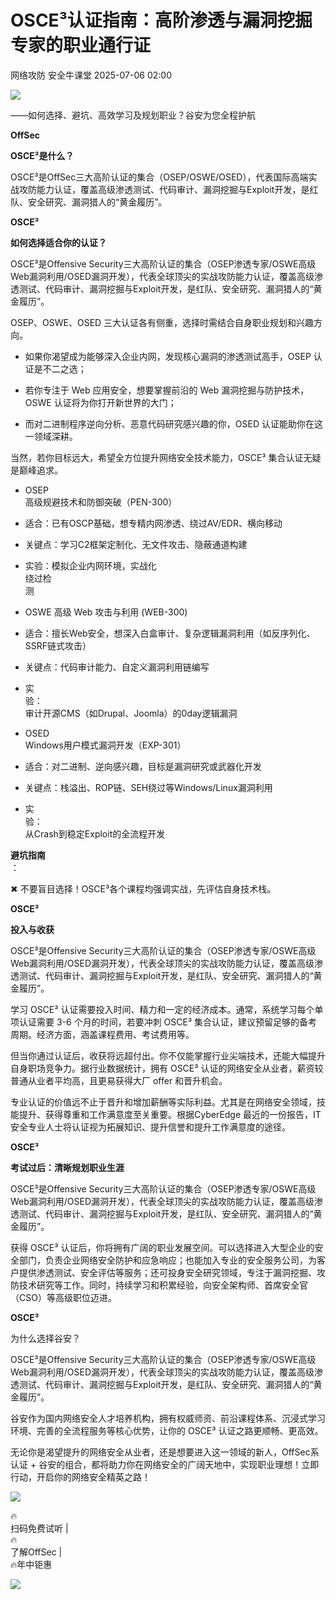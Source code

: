 #  OSCE³认证指南：高阶渗透与漏洞挖掘专家的职业通行证  
网络攻防  安全牛课堂   2025-07-06 02:00  
  
![](https://mmbiz.qpic.cn/sz_mmbiz_png/m6icpc8EwicOW6xRbqQAraX0rnXXDUhSKTRTicpYia3dicqyWia6B6aq7kqGT3oa2bl4iboqZHhVvjTv9mbtFLzibibWcjg/640?wx_fmt=png&from=appmsg "")  
  
——如何选择、避坑、高效学习及规划职业？谷安为您全程护航  
  
**OffSec**  
  
  
**OSCE³是什么？**  
  
OSCE³是OffSec三大高阶认证的集合（OSEP/OSWE/OSED），代表国际高端实战攻防能力认证，覆盖高级渗透测试、代码审计、漏洞挖掘与Exploit开发，是红队、安全研究、漏洞猎人的“黄金履历”。  
  
**OSCE³**  
  
  
**如何选择适合你的认证？**  
  
OSCE³是Offensive Security三大高阶认证的集合（OSEP渗透专家/OSWE高级Web漏洞利用/OSED漏洞开发），代表全球顶尖的实战攻防能力认证，覆盖高级渗透测试、代码审计、漏洞挖掘与Exploit开发，是红队、安全研究、漏洞猎人的“黄金履历”。  
  
OSEP、OSWE、OSED 三大认证各有侧重，选择时需结合自身职业规划和兴趣方向。  
- 如果你渴望成为能够深入企业内网，发现核心漏洞的渗透测试高手，OSEP 认证是不二之选；  
  
- 若你专注于 Web 应用安全，想要掌握前沿的 Web 漏洞挖掘与防护技术，OSWE 认证将为你打开新世界的大门；  
  
- 而对二进制程序逆向分析、恶意代码研究感兴趣的你，OSED 认证能助你在这一领域深耕。  
  
当然，若你目标远大，希望全方位提升网络安全技术能力，OSCE³ 集合认证无疑是巅峰追求。  
- OSEP  
高级规避技术和防御突破（PEN-300）  
  
- 适合：已有OSCP基础，想专精内网渗透、绕过AV/EDR、横向移动  
  
- 关键点：学习C2框架定制化、无文件攻击、隐蔽通道构建  
  
- 实验：模拟企业内网环境，实战化  
绕过检  
测  
  
- OSWE 高级 Web 攻击与利用 (WEB-300)  
  
- 适合：擅长Web安全，想深入白盒审计、复杂逻辑漏洞利用（如反序列化、SSRF链式攻击）  
  
- 关键点：代码审计能力、自定义漏洞利用链编写  
  
- 实  
验：  
审计开源CMS（如Drupal、Joomla）的0day逻辑漏洞  
  
- OSED   
Windows用户模式漏洞开发（EXP-301）  
  
- 适合：对二进制、逆向感兴趣，目标是漏洞研究或武器化开发  
  
- 关键点：栈溢出、ROP链、SEH绕过等Windows/Linux漏洞利用  
  
- 实  
验：  
从Crash到稳定Exploit的全流程开发  
  
**避坑指南**  
：  
  
✖ 不要盲目选择！OSCE³各个课程均强调实战，先评估自身技术栈。  
  
**OSCE³**  
  
  
**投入与收获**  
  
OSCE³是Offensive Security三大高阶认证的集合（OSEP渗透专家/OSWE高级Web漏洞利用/OSED漏洞开发），代表全球顶尖的实战攻防能力认证，覆盖高级渗透测试、代码审计、漏洞挖掘与Exploit开发，是红队、安全研究、漏洞猎人的“黄金履历”。  
  
学习 OSCE³ 认证需要投入时间、精力和一定的经济成本。通常，系统学习每个单项认证需要 3-6 个月的时间，若要冲刺 OSCE³ 集合认证，建议预留足够的备考周期。经济方面，涵盖课程费用、考试费用等。  
  
但当你通过认证后，收获将远超付出。你不仅能掌握行业尖端技术，还能大幅提升自身职场竞争力。据行业数据统计，拥有 OSCE³ 认证的网络安全从业者，薪资较普通从业者平均高，且更易获得大厂 offer 和晋升机会。  
  
专业认证的价值远不止于晋升和增加薪酬等实际利益。尤其是在网络安全领域，技能提升、获得尊重和工作满意度至关重要。根据CyberEdge 最近的一份报告，IT 安全专业人士将认证视为拓展知识、提升信誉和提升工作满意度的途径。  
  
  
**OSCE³**  
  
  
**考试过后：清晰规划职业生涯**  
  
OSCE³是Offensive Security三大高阶认证的集合（OSEP渗透专家/OSWE高级Web漏洞利用/OSED漏洞开发），代表全球顶尖的实战攻防能力认证，覆盖高级渗透测试、代码审计、漏洞挖掘与Exploit开发，是红队、安全研究、漏洞猎人的“黄金履历”。  
  
获得 OSCE³ 认证后，你将拥有广阔的职业发展空间。可以选择进入大型企业的安全部门，负责企业网络安全防护和应急响应；也能加入专业的安全服务公司，为客户提供渗透测试、安全评估等服务；还可投身安全研究领域，专注于漏洞挖掘、攻防技术研究等工作。同时，持续学习和积累经验，向安全架构师、首席安全官（CSO）等高级职位迈进。  
  
**OSCE³**  
  
  
为什么选择谷安？  
  
OSCE³是Offensive Security三大高阶认证的集合（OSEP渗透专家/OSWE高级Web漏洞利用/OSED漏洞开发），代表全球顶尖的实战攻防能力认证，覆盖高级渗透测试、代码审计、漏洞挖掘与Exploit开发，是红队、安全研究、漏洞猎人的“黄金履历”。  
  
谷安作为国内网络安全人才培养机构，拥有权威师资、前沿课程体系、沉浸式学习环境、完善的全流程服务等核心优势，让你的 OSCE³ 认证之路更顺畅、更高效。  
  
无论你是渴望提升的网络安全从业者，还是想要进入这一领域的新人，OffSec系认证 + 谷安的组合，都将助力你在网络安全的广阔天地中，实现职业理想！立即行动，开启你的网络安全精英之路！  
  
![](https://mmbiz.qpic.cn/sz_mmbiz_png/m6icpc8EwicOW6xRbqQAraX0rnXXDUhSKTFURLVwbI0ibwfcj8doulp2XrlZhxibqEPNrQINMtQP5zf4Vb6kmkQ9xw/640?wx_fmt=png&from=appmsg "")  
  
🔥  
扫码免费试听 |   
🔥  
了解OffSec |   
🔥年中钜惠  
  
![](https://mmbiz.qpic.cn/sz_mmbiz_jpg/m6icpc8EwicOW6xRbqQAraX0rnXXDUhSKT3QAhcnry62nlMjR11uicQd9omJZAHuwqdIzWTicuPSwHkdjtg98dRB5g/640?wx_fmt=jpeg&from=appmsg "")  
  
